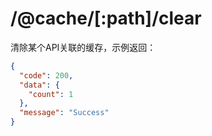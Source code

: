 # /@cache/\[:path\]/clear

清除某个API关联的缓存，示例返回：

```json
{
  "code": 200,
  "data": {
    "count": 1
  },
  "message": "Success"
}
```



